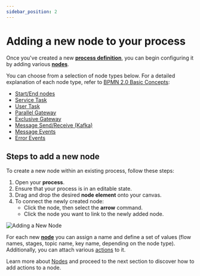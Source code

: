 ```yaml
---
sidebar_position: 2
---
```


# Adding a new node to your process

Once you've created a new [**process definition**](../../terms/flowx-process-definition), you can begin configuring it by adding various [**nodes**](../../terms/flowx-node).

You can choose from a selection of node types below. For a detailed explanation of each node type, refer to [BPMN 2.0 Basic Concepts](../../platform-overview/frameworks-and-standards/business-process-industry-standards/intro-to-bpmn/bpmn-basic-concepts.md):

* [Start/End nodes](../../building-blocks/node/start-end-node.md)
* [Service Task](../../building-blocks/node/task-node.md)
* [User Task](../../building-blocks/node/user-task-node.md)
* [Parallel Gateway](../../building-blocks/node/parallel-gateway.md)
* [Exclusive Gateway](../../building-blocks/node/exclusive-gateway-node.md)
* [Message Send/Receive (Kafka)](../../building-blocks/node/message-send-received-task-node.md)
* [Message Events](../../building-blocks/node/message-events/)
* [Error Events](../../building-blocks/node/error-events.md)

## Steps to add a new node

To create a new node within an existing process, follow these steps:

1. Open your **process**.
2. Ensure that your process is in an editable state.
3. Drag and drop the desired **node element** onto your canvas.
4. To connect the newly created node:
   - Click the node, then select the **arrow** command.
   - Click the node you want to link to the newly added node.

![Adding a New Node](https://s3.eu-west-1.amazonaws.com/docx.flowx.ai/3.5/adding_a_new_node.gif)

For each new [**node**](../../terms/flowx-node) you can assign a name and define a set of values (flow names, stages, topic name, key name, depending on the node type). Additionally, you can attach various [actions](../../building-blocks/actions/actions.md) to it.

Learn more about [Nodes](../../building-blocks/node) and proceed to the next section to discover how to add actions to a node.
